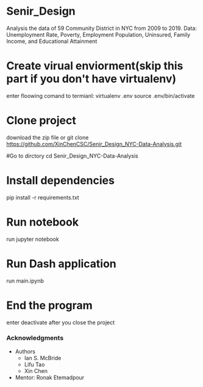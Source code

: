 # Senir_Design
Analysis the data of 59 Community District in NYC from 2009 to 2019. Data: Unemployment Rate, Poverty, Employment Population, Uninsured, Family Income, and Educational Attainment

# Create virual enviorment(skip this part if you don't have virtualenv)
enter floowing comand to termianl: 
virtualenv .env 
source .env/bin/activate
# Clone project
download the zip file or git clone https://github.com/XinChenCSC/Senir_Design_NYC-Data-Analysis.git

#Go to dirctory
cd Senir_Design_NYC-Data-Analysis

# Install dependencies
pip install -r requirements.txt

# Run notebook
run jupyter notebook

# Run Dash application
run main.ipynb

# End the program
enter deactivate after you close the project

### Acknowledgments

* Authors
  * Ian S. McBride
  * Lifu Tao
  * Xin Chen
* Mentor: Ronak Etemadpour
